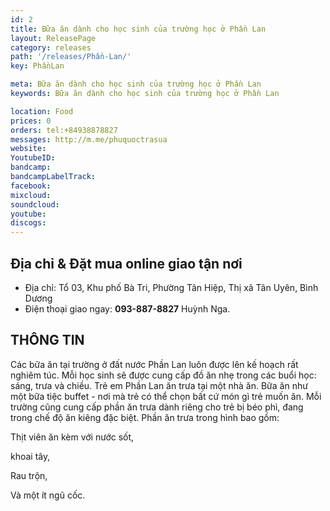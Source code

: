 ```yaml
---
id: 2
title: Bữa ăn dành cho học sinh của trường học ở Phần Lan
layout: ReleasePage
category: releases
path: '/releases/Phần-Lan/'
key: PhầnLan

meta: Bữa ăn dành cho học sinh của trường học ở Phần Lan
keywords: Bữa ăn dành cho học sinh của trường học ở Phần Lan

location: Food
prices: 0
orders: tel:+84938878827
messages: http://m.me/phuquoctrasua
website: 
YoutubeID: 
bandcamp: 
bandcampLabelTrack: 
facebook: 
mixcloud: 
soundcloud: 
youtube: 
discogs: 
---
```


## Địa chỉ & Đặt mua online giao tận nơi

- Địa chỉ: Tổ 03, Khu phố Bà Tri, Phường Tân Hiệp, Thị xã Tân Uyên, Bình Dương
- Điện thoại giao ngay: **093-887-8827** Huỳnh Nga.


## THÔNG TIN

Các bữa ăn tại trường ở đất nước Phần Lan luôn được lên kế hoạch rất nghiêm túc. Mỗi học sinh sẽ được cung cấp đồ ăn nhẹ trong các buổi học: sáng, trưa và chiều. Trẻ em Phần Lan ăn trưa tại một nhà ăn. Bữa ăn như một bữa tiệc buffet - nơi mà trẻ có thể chọn bất cứ món gì trẻ muốn ăn. Mỗi trường cũng cung cấp phần ăn trưa dành riêng cho trẻ bị béo phì, đang trong chế độ ăn kiêng đặc biệt. Phần ăn trưa trong hình bao gồm:

Thịt viên ăn kèm với nước sốt, 

khoai tây, 

Rau trộn, 

Và một ít ngũ cốc.


